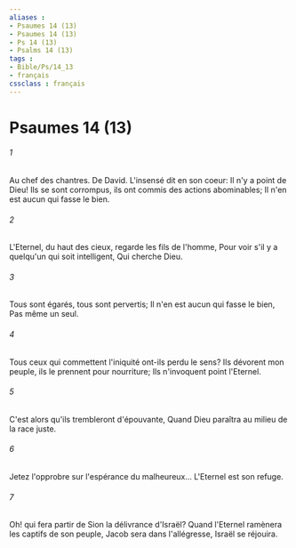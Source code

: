 ```yaml
---
aliases : 
- Psaumes 14 (13)
- Psaumes 14 (13)
- Ps 14 (13)
- Psalms 14 (13)
tags : 
- Bible/Ps/14_13
- français
cssclass : français
---
```


# Psaumes 14 (13)

###### 1
Au chef des chantres. De David. L'insensé dit en son coeur: Il n'y a point de Dieu! Ils se sont corrompus, ils ont commis des actions abominables; Il n'en est aucun qui fasse le bien.
###### 2
L'Eternel, du haut des cieux, regarde les fils de l'homme, Pour voir s'il y a quelqu'un qui soit intelligent, Qui cherche Dieu.
###### 3
Tous sont égarés, tous sont pervertis; Il n'en est aucun qui fasse le bien, Pas même un seul.
###### 4
Tous ceux qui commettent l'iniquité ont-ils perdu le sens? Ils dévorent mon peuple, ils le prennent pour nourriture; Ils n'invoquent point l'Eternel.
###### 5
C'est alors qu'ils trembleront d'épouvante, Quand Dieu paraîtra au milieu de la race juste.
###### 6
Jetez l'opprobre sur l'espérance du malheureux... L'Eternel est son refuge.
###### 7
Oh! qui fera partir de Sion la délivrance d'Israël? Quand l'Eternel ramènera les captifs de son peuple, Jacob sera dans l'allégresse, Israël se réjouira.
